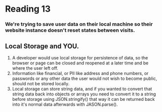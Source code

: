 # Reading 13

### We're trying to save user data on their local machine so their website instance doesn't reset states between visits.

## Local Storage and YOU.

1. A developer would use local storage for persistence of data, so the browser or page can be closed and reopened at a later time and be where the user left off.
2. Information like financial, or PII like address and phone numbers, or passwords or any other data the user would not wish to become public, should not be stored locally. 
3. Local storage can store string data, and if you wanted to convert that string data back into objects or arrays you need to convert it to a string before storage using JSON.stringify() that way it can be returned back into it's normal data afterwards with JASON.parse().
